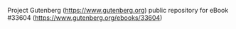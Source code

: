 Project Gutenberg (https://www.gutenberg.org) public repository for eBook #33604 (https://www.gutenberg.org/ebooks/33604)
